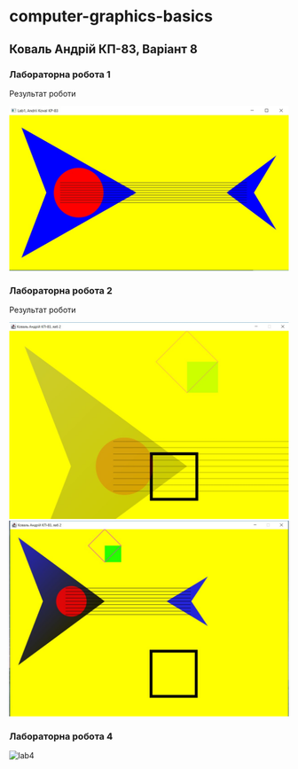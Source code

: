 # computer-graphics-basics

## Коваль Андрій КП-83, Варіант 8

### Лабораторна робота 1
Результат роботи

![lab1](labs/lab1/2021-02-18%2012.31.57.jpg?raw=true)

### Лабораторна робота 2
Результат роботи

![lab2](labs/lab2/img1.jpg)
![lab2](labs/lab2/img2.jpg)

### Лабораторна робота 4

![lab4](labs/lab4/snowman.gif)
